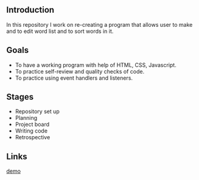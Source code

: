 ## Introduction

In this repository I work on re-creating a program that allows user to make and to edit word list and to sort words in it.

## Goals

- To have a working program with help of HTML, CSS, Javascript.
- To practice self-review and quality checks of code.
- To practice using event handlers and listeners.

## Stages

- Repository set up
- Planning
- Project board
- Writing code
- Retrospective

## Links

[demo](irinasing.github.io/word-list/)
